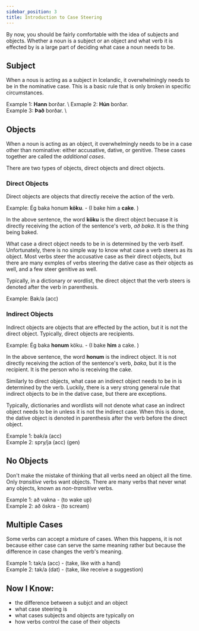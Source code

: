 ```yaml
---
sidebar_position: 3
title: Introduction to Case Steering
---
```


By now, you should be fairly comfortable with the idea of subjects and objects. Whether a noun is a subject or an object and what verb it is effected by is a large part of deciding what case a noun needs to be.

## Subject 
When a nous is acting as a subject in Icelandic, it overwhelmingly needs to be in the nominative case. This is a basic rule that is only broken in specific circumstances. 

Example 1: **Hann** borðar. \ 
Exmaple 2: **Hún** borðar. \
Example 3: **Það** borðar. \

## Objects 
When a noun is acting as an object, it overwhelmingly needs to be in a case other than nominative: either accusative, dative, or genitive. These cases together are called the *additional cases*. 

There are two types of objects, direct objects and direct objects. 

### Direct Objects
Direct objects are objects that directly receive the action of the verb. 

Example: Ég baka honum **köku**. - (I bake him a **cake**. )

In the above sentence, the word **köku** is the direct object becuase it is directly receiving the action of the sentence's verb, *að baka*. It is the thing being baked.

What case a direct object needs to be in is determined by the verb itself. Unfortunately, there is no simple way to know what case a verb steers as its object. Most verbs steer the accusative case as their direct objects, but there are many exmples of verbs steering the dative case as their objects as well, and a few steer genitive as well. 

Typically, in a dictionary or wordlist, the direct object that the verb steers is denoted after the verb in parenthesis. 

Example: Bak/a (acc)

### Indirect Objects
Indirect objects are objects that are effected by the action, but it is not the direct object. Typically, direct objects are recipients. 

Example: Ég baka **honum** köku. - (I bake **him** a cake. )

In the above sentence, the word **honum** is the indirect object. It is not directly receiving the action of the sentence's verb, *baka*, but it is the recipient. It is the person who is receiving the cake.

Similarly to direct objects, what case an indirect object needs to be in is determined by the verb. Luckily, there is a very strong general rule that indirect objects to be in the dative case, but there are exceptions. 

Typically, dictionaries and wordlists will not denote what case an indirect object needs to be in unless it is not the indirect case. When this is done, the dative object is denoted in parenthesis after the verb before the direct object.

Example 1: bak/a (acc) \
Example 2: spry/ja (acc) (gen)

## No Objects
Don't make the mistake of thinking that all verbs need an object all the time. Only *transitive* verbs want objects. There are many verbs that never wnat any objects, known as *non-transitive* verbs. 

Example 1: að vakna - (to wake up) \
Example 2: að öskra - (to scream)


## Multiple Cases
Some verbs can accept a mixture of cases. When this happens, it is not because either case can serve the same meaning rather but because the difference in case changes the verb's meaning. 

Example 1: tak/a (acc) - (take, like with a hand) \
Example 2: tak/a (dat) - (take, like receive a suggestion)

## Now I Know:
- the difference between a subjct and an object
- what case steering is
- what cases subjects and objects are typically on
- how verbs control the case of their objects

